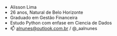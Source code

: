 - Alisson Lima
- 26 anos, Natural de Belo Horizonte
- Graduado em Gestão Financeira
- Estudo Python com enfase em Ciencia de Dados
- 📫 alnunes@outlook.com.br / @_aalnunes




